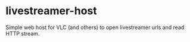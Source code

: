 # livestreamer-host
Simple web host for VLC (and others) to open livestreamer urls and read HTTP stream.
